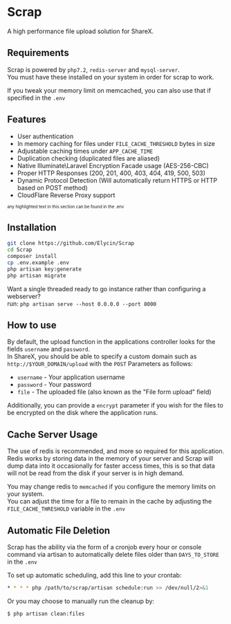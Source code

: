 # Scrap
A high performance file upload solution for ShareX.

## Requirements
Scrap is powered by `php7.2`, `redis-server` and `mysql-server`.  
You must have these installed on your system in order for scrap to work.

If you tweak your memory limit on memcached, you can also use that if specified in the `.env`

## Features
- User authentication
- In memory caching for files under `FILE_CACHE_THRESHOLD` bytes in size
- Adjustable caching times under `APP_CACHE_TIME`
- Duplication checking (duplicated files are aliased)
- Native Illuminate\Laravel Encryption Facade usage (AES-256-CBC)
- Proper HTTP Responses (200, 201, 400, 403, 404, 419, 500, 503)
- Dynamic Protocol Detection (Will automatically return HTTPS or HTTP based on POST method)
- CloudFlare Reverse Proxy support

<sub><sup>any highlighted text in this section can be found in the .env</sup></sub>

## Installation
```bash
git clone https://github.com/Elycin/Scrap
cd Scrap
composer install
cp .env.example .env
php artisan key:generate
php artisan migrate
```

Want a single threaded ready to go instance rather than configuring a webserver?  
run: `php artisan serve --host 0.0.0.0 --port 8000`

## How to use
By default, the upload function in the applications controller looks for the fields `username` and `password`.  
In ShareX, you should be able to specify a custom domain such as `http://$YOUR_DOMAIN/upload` with the `POST` Parameters as follows:
- `username` - Your application username
- `password` - Your password
- `file` - The uploaded file (also known as the "File form upload" field)

Additionally, you can provide a `encrypt` parameter if you wish for the files to be encrypted on the disk where the application runs.

## Cache Server Usage
The use of redis is recommended, and more so required for this application.
Redis works by storing data in the memory of your server and Scrap will dump data into it occasionally for faster access times, this is so that data will not be read from the disk if your server is in high demand.

You may change redis to `memcached` if you configure the memory limits on your system.  
You can adjust the time for a file to remain in the cache by adjusting the `FILE_CACHE_THRESHOLD` variable in the `.env`


## Automatic File Deletion
Scrap has the ability via the form of a cronjob every hour or console command via artisan to automatically delete files older than `DAYS_TO_STORE` in the `.env`

To set up automatic scheduling, add this line to your crontab:
```bash
* * * * php /path/to/scrap/artisan schedule:run >> /dev/null/2>&1
```

Or you may choose to manually run the cleanup by:
```bash
$ php artisan clean:files
```